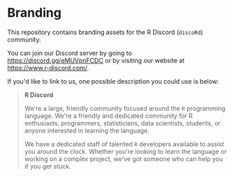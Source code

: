 Branding
========

This repository contains branding assets for the R Discord (`discoRd`) community.

You can join our Discord server by going to https://discord.gg/eMUVpnFCDC or by visiting our website at https://www.r-discord.com/.

If you'd like to link to us, one possible description you could use is below:

> **R Discord**
> 
> We're a large, friendly community focused around the `R` programming language. We're a friendly and dedicated community for R enthusiasts, programmers, statisticians, data scientists, students, or anyone interested in learning the language. 
> 
> We have a dedicated staff of talented `R` developers available to assist you around the clock. Whether you're looking to learn the language or working on a complex project, we've got someone who can help you if you get stuck.
